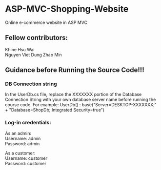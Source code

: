 # ASP-MVC-Shopping-Website
Online e-commerce website in ASP MVC

## Fellow contributors:  
Khine Hsu Wai  
Nguyen Viet Dung
Zhao Min  

## Guidance before Running the Source Code!!!
### DB Connection string  
In the UserDb.cs file, replace the XXXXXXX portion of the Database Connection String with your own database server name before running the course code. 
For example: UserDb() : base("Server=DESKTOP-XXXXXXX;" +
             "Database=ShopDb; Integrated Security=true")

### Log-in credentials:   
As an admin:   
Username: admin  
Password: admin     

As a customer:   
Username: customer   
Password: customer  

